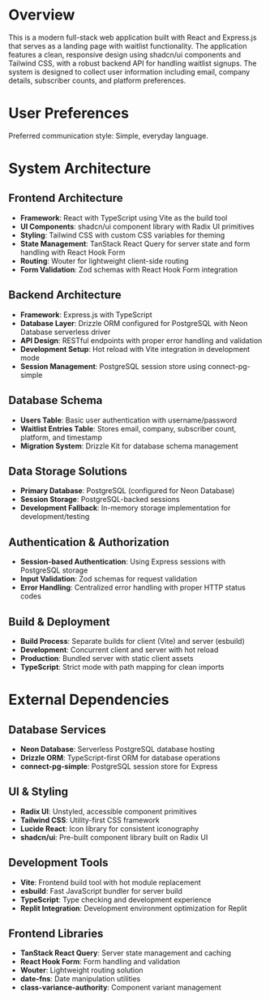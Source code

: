 # Overview

This is a modern full-stack web application built with React and Express.js that serves as a landing page with waitlist functionality. The application features a clean, responsive design using shadcn/ui components and Tailwind CSS, with a robust backend API for handling waitlist signups. The system is designed to collect user information including email, company details, subscriber counts, and platform preferences.

# User Preferences

Preferred communication style: Simple, everyday language.

# System Architecture

## Frontend Architecture
- **Framework**: React with TypeScript using Vite as the build tool
- **UI Components**: shadcn/ui component library with Radix UI primitives
- **Styling**: Tailwind CSS with custom CSS variables for theming
- **State Management**: TanStack React Query for server state and form handling with React Hook Form
- **Routing**: Wouter for lightweight client-side routing
- **Form Validation**: Zod schemas with React Hook Form integration

## Backend Architecture
- **Framework**: Express.js with TypeScript
- **Database Layer**: Drizzle ORM configured for PostgreSQL with Neon Database serverless driver
- **API Design**: RESTful endpoints with proper error handling and validation
- **Development Setup**: Hot reload with Vite integration in development mode
- **Session Management**: PostgreSQL session store using connect-pg-simple

## Database Schema
- **Users Table**: Basic user authentication with username/password
- **Waitlist Entries Table**: Stores email, company, subscriber count, platform, and timestamp
- **Migration System**: Drizzle Kit for database schema management

## Data Storage Solutions
- **Primary Database**: PostgreSQL (configured for Neon Database)
- **Session Storage**: PostgreSQL-backed sessions
- **Development Fallback**: In-memory storage implementation for development/testing

## Authentication & Authorization
- **Session-based Authentication**: Using Express sessions with PostgreSQL storage
- **Input Validation**: Zod schemas for request validation
- **Error Handling**: Centralized error handling with proper HTTP status codes

## Build & Deployment
- **Build Process**: Separate builds for client (Vite) and server (esbuild)
- **Development**: Concurrent client and server with hot reload
- **Production**: Bundled server with static client assets
- **TypeScript**: Strict mode with path mapping for clean imports

# External Dependencies

## Database Services
- **Neon Database**: Serverless PostgreSQL database hosting
- **Drizzle ORM**: TypeScript-first ORM for database operations
- **connect-pg-simple**: PostgreSQL session store for Express

## UI & Styling
- **Radix UI**: Unstyled, accessible component primitives
- **Tailwind CSS**: Utility-first CSS framework
- **Lucide React**: Icon library for consistent iconography
- **shadcn/ui**: Pre-built component library built on Radix UI

## Development Tools
- **Vite**: Frontend build tool with hot module replacement
- **esbuild**: Fast JavaScript bundler for server build
- **TypeScript**: Type checking and development experience
- **Replit Integration**: Development environment optimization for Replit

## Frontend Libraries
- **TanStack React Query**: Server state management and caching
- **React Hook Form**: Form handling and validation
- **Wouter**: Lightweight routing solution
- **date-fns**: Date manipulation utilities
- **class-variance-authority**: Component variant management
